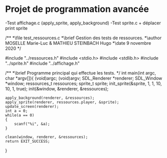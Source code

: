 # Projet de programmation avancée

-Test affichage.c (apply_sprite, apply_background)
-Test sprite.c + déplacer print sprite





/**
 *\file test_ressources.c
 *\brief Gestion des tests de ressources.
 *\author MOSELLE Marie-Luc & MATHIEU STEINBACH Hugo
 *\date 9 novembre 2020
*/

#include "../ressources.h"
#include <stdio.h>
#include <stdlib.h>
#include "../sprite.h"
#include "../affichage.h"

/**
 *\brief Programme principal qui effectue les tests.
*/
int main(int argc, char *argv[]){
    (void)argc;
    (void)argv;
    SDL_Renderer *renderer;
    SDL_Window *window;
    ressources_t ressources;
    sprite_t sprite;
    init_sprite(&sprite, 1, 1, 10, 10, 1, true);
    init(&window, &renderer, &ressources);

    apply_background(renderer, &ressources);
    apply_sprite(renderer, ressources.player, &sprite);
    update_screen(renderer);
    int a = 0;
    while(a == 0)
    {
        scanf("%i", &a);
    }

    clean(window, renderer, &ressources);
    return EXIT_SUCCESS;
}